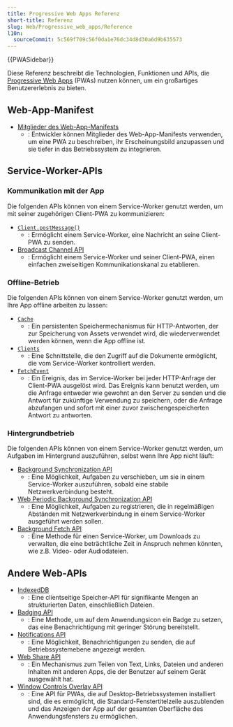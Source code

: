 ```yaml
---
title: Progressive Web Apps Referenz
short-title: Referenz
slug: Web/Progressive_web_apps/Reference
l10n:
  sourceCommit: 5c569f709c56f0da1e76dc34d8d30a6d9b635573
---
```


{{PWASidebar}}

Diese Referenz beschreibt die Technologien, Funktionen und APIs, die [Progressive Web Apps](/de/docs/Web/Progressive_web_apps) (PWAs) nutzen können, um ein großartiges Benutzererlebnis zu bieten.

## Web-App-Manifest

- [Mitglieder des Web-App-Manifests](/de/docs/Web/Manifest)
  - : Entwickler können Mitglieder des Web-App-Manifests verwenden, um eine PWA zu beschreiben, ihr Erscheinungsbild anzupassen und sie tiefer in das Betriebssystem zu integrieren.

## Service-Worker-APIs

### Kommunikation mit der App

Die folgenden APIs können von einem Service-Worker genutzt werden, um mit seiner zugehörigen Client-PWA zu kommunizieren:

- [`Client.postMessage()`](/de/docs/Web/API/Client/postMessage)
  - : Ermöglicht einem Service-Worker, eine Nachricht an seine Client-PWA zu senden.
- [Broadcast Channel API](/de/docs/Web/API/Broadcast_Channel_API)
  - : Ermöglicht einem Service-Worker und seiner Client-PWA, einen einfachen zweiseitigen Kommunikationskanal zu etablieren.

### Offline-Betrieb

Die folgenden APIs können von einem Service-Worker genutzt werden, um Ihre App offline arbeiten zu lassen:

- [`Cache`](/de/docs/Web/API/Cache)
  - : Ein persistenten Speichermechanismus für HTTP-Antworten, der zur Speicherung von Assets verwendet wird, die wiederverwendet werden können, wenn die App offline ist.
- [`Clients`](/de/docs/Web/API/Clients)
  - : Eine Schnittstelle, die den Zugriff auf die Dokumente ermöglicht, die vom Service-Worker kontrolliert werden.
- [`FetchEvent`](/de/docs/Web/API/FetchEvent)
  - : Ein Ereignis, das im Service-Worker bei jeder HTTP-Anfrage der Client-PWA ausgelöst wird. Das Ereignis kann benutzt werden, um die Anfrage entweder wie gewohnt an den Server zu senden und die Antwort für zukünftige Verwendung zu speichern, oder die Anfrage abzufangen und sofort mit einer zuvor zwischengespeicherten Antwort zu antworten.

### Hintergrundbetrieb

Die folgenden APIs können von einem Service-Worker genutzt werden, um Aufgaben im Hintergrund auszuführen, selbst wenn Ihre App nicht läuft:

- [Background Synchronization API](/de/docs/Web/API/Background_Synchronization_API)
  - : Eine Möglichkeit, Aufgaben zu verschieben, um sie in einem Service-Worker auszuführen, sobald eine stabile Netzwerkverbindung besteht.
- [Web Periodic Background Synchronization API](/de/docs/Web/API/Web_Periodic_Background_Synchronization_API)
  - : Eine Möglichkeit, Aufgaben zu registrieren, die in regelmäßigen Abständen mit Netzwerkverbindung in einem Service-Worker ausgeführt werden sollen.
- [Background Fetch API](/de/docs/Web/API/Background_Fetch_API)
  - : Eine Methode für einen Service-Worker, um Downloads zu verwalten, die eine beträchtliche Zeit in Anspruch nehmen könnten, wie z.B. Video- oder Audiodateien.

## Andere Web-APIs

- [IndexedDB](/de/docs/Web/API/IndexedDB_API)
  - : Eine clientseitige Speicher-API für signifikante Mengen an strukturierten Daten, einschließlich Dateien.
- [Badging API](/de/docs/Web/API/Badging_API)
  - : Eine Methode, um auf dem Anwendungsicon ein Badge zu setzen, das eine Benachrichtigung mit geringer Störung bereitstellt.
- [Notifications API](/de/docs/Web/API/Notifications_API)
  - : Eine Möglichkeit, Benachrichtigungen zu senden, die auf Betriebssystemebene angezeigt werden.
- [Web Share API](/de/docs/Web/API/Web_Share_API)
  - : Ein Mechanismus zum Teilen von Text, Links, Dateien und anderen Inhalten mit anderen Apps, die der Benutzer auf seinem Gerät ausgewählt hat.
- [Window Controls Overlay API](/de/docs/Web/API/Window_Controls_Overlay_API)
  - : Eine API für PWAs, die auf Desktop-Betriebssystemen installiert sind, die es ermöglicht, die Standard-Fenstertitelzeile auszublenden und das Anzeigen der App auf der gesamten Oberfläche des Anwendungsfensters zu ermöglichen.
